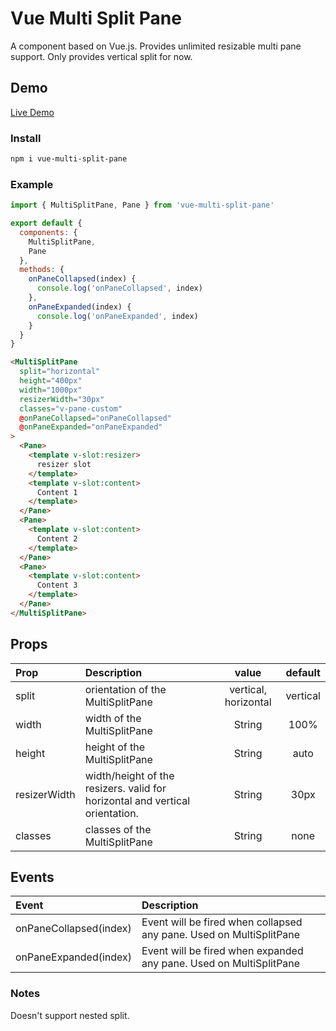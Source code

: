 # Vue Multi Split Pane

A component based on Vue.js. Provides unlimited resizable multi pane support. Only provides vertical split for now.

## Demo

[Live Demo](https://vue-multi-split-pane.vercel.app/)

### Install

```bash
npm i vue-multi-split-pane
```

### Example

```js
import { MultiSplitPane, Pane } from 'vue-multi-split-pane'

export default {
  components: {
    MultiSplitPane,
    Pane
  },
  methods: {
    onPaneCollapsed(index) {
      console.log('onPaneCollapsed', index)
    },
    onPaneExpanded(index) {
      console.log('onPaneExpanded', index)
    }
  }
}
```

```html
<MultiSplitPane
  split="horizontal"
  height="400px"
  width="1000px"
  resizerWidth="30px"
  classes="v-pane-custom"
  @onPaneCollapsed="onPaneCollapsed"
  @onPaneExpanded="onPaneExpanded"
>
  <Pane>
    <template v-slot:resizer>
      resizer slot
    </template>
    <template v-slot:content>
      Content 1
    </template>
  </Pane>
  <Pane>
    <template v-slot:content>
      Content 2
    </template>
  </Pane>
  <Pane>
    <template v-slot:content>
      Content 3
    </template>
  </Pane>
</MultiSplitPane>
```

## Props

| Prop         | Description                                                                  |        value         | default  |
| :----------- | :--------------------------------------------------------------------------- | :------------------: | :------: |
| split        | orientation of the MultiSplitPane                                            | vertical, horizontal | vertical |
| width        | width of the MultiSplitPane                                                  |        String        |   100%   |
| height       | height of the MultiSplitPane                                                 |        String        |   auto   |
| resizerWidth | width/height of the resizers. valid for horizontal and vertical orientation. |        String        |   30px   |
| classes      | classes of the MultiSplitPane                                                |        String        |   none   |

## Events

| Event                  | Description                                                         |
| :--------------------- | :------------------------------------------------------------------ |
| onPaneCollapsed(index) | Event will be fired when collapsed any pane. Used on MultiSplitPane |
| onPaneExpanded(index)  | Event will be fired when expanded any pane. Used on MultiSplitPane  |

### Notes

Doesn't support nested split.
